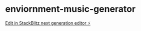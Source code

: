 # enviornment-music-generator

[Edit in StackBlitz next generation editor ⚡️](https://stackblitz.com/~/github.com/ksy2912/enviornment-music-generator)